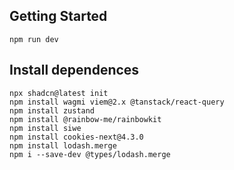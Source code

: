 ## Getting Started

```
npm run dev
```

## Install dependences

```
npx shadcn@latest init
npm install wagmi viem@2.x @tanstack/react-query
npm install zustand
npm install @rainbow-me/rainbowkit
npm install siwe
npm install cookies-next@4.3.0
npm install lodash.merge
npm i --save-dev @types/lodash.merge
```
